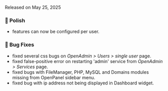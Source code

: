 Released on May 25, 2025

### 💅 Polish
- features can now be configured per user.

### 🐛 Bug Fixes
- fixed several css bugs on *OpenAdmin > Users > single user* page.
- fixed false-positive error on restarting 'admin' service from  *OpenAdmin > Services* page.
- fixed bugs with FileManager, PHP, MySQL and Domains modules missing from OpenPanel sidebar menu.
- fixed bug with ip address not being displayed in Dashboard widget.
